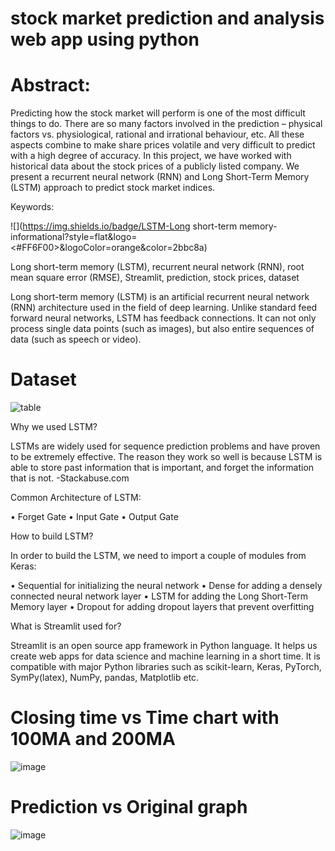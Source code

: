 # stock market prediction and analysis web app using python

# Abstract:

Predicting how the stock market will perform is one of the most difficult things to do. There are so many factors involved in the prediction – physical factors vs. physiological, rational and irrational behaviour, etc. All these aspects combine to make share prices volatile and very difficult to predict with a high degree of accuracy. In this project, we have worked with historical data about the stock prices of a publicly listed company. We present a recurrent neural network (RNN) and Long Short-Term Memory (LSTM) approach to predict stock market indices. 

Keywords:


![](https://img.shields.io/badge/LSTM-Long short-term memory-informational?style=flat&logo=<#FF6F00>&logoColor=orange&color=2bbc8a)

Long short-term memory (LSTM), recurrent neural network (RNN), root mean square error (RMSE), Streamlit, prediction, stock prices, dataset

Long short-term memory (LSTM) is an artificial recurrent neural network (RNN) architecture used in the field of deep learning. Unlike standard feed forward neural networks, LSTM has feedback connections. It can not only process single data points (such as images), but also entire sequences of data (such as speech or video).

# Dataset
![table](https://user-images.githubusercontent.com/80147820/174331662-63fbec90-b2e5-48bd-bb66-02b10ed097b2.jpg)


Why we used LSTM?

LSTMs are widely used for sequence prediction problems and have proven to be extremely effective. The reason they work so well is because LSTM is able to store past information that is important, and forget the information that is not. -Stackabuse.com

Common Architecture of LSTM:

•	Forget Gate
•	Input Gate
•	Output Gate

How to build LSTM?

In order to build the LSTM, we need to import a couple of modules from Keras:

•	Sequential for initializing the neural network
•	Dense for adding a densely connected neural network layer
•	LSTM for adding the Long Short-Term Memory layer
•	Dropout for adding dropout layers that prevent overfitting

What is Streamlit used for?

Streamlit is an open source app framework in Python language. It helps us create web apps for data science and machine learning in a short time. It is compatible with major Python libraries such as scikit-learn, Keras, PyTorch, SymPy(latex), NumPy, pandas, Matplotlib etc.

# Closing time vs Time chart with 100MA and 200MA

![image](https://user-images.githubusercontent.com/80147820/174331886-0fe84f04-aafd-4efe-9639-f3618f6474ef.png)

# Prediction vs Original graph

![image](https://user-images.githubusercontent.com/80147820/174332006-1c2040bd-9ba0-4cca-8e1e-d17a9295cae7.png)

